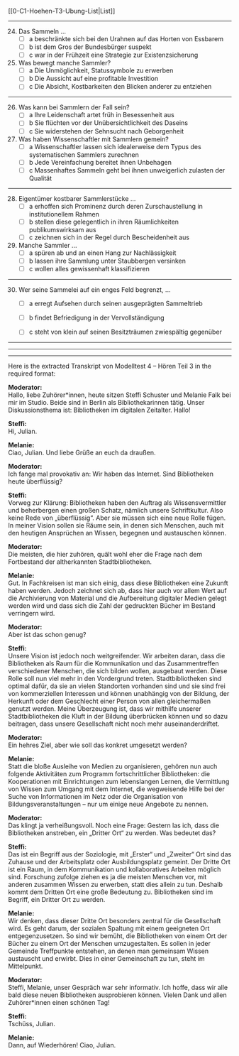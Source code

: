 [[0-C1-Hoehen-T3-Ubung-List|List]]

---

24. Das Sammeln ...
    - [ ] a beschränkte sich bei den Urahnen auf das Horten von Essbarem
    - [ ] b ist dem Gros der Bundesbürger suspekt
    - [ ] c war in der Frühzeit eine Strategie zur Existenzsicherung

25. Was bewegt manche Sammler?
    - [ ] a Die Unmöglichkeit, Statussymbole zu erwerben
    - [ ] b Die Aussicht auf eine profitable Investition
    - [ ] c Die Absicht, Kostbarkeiten den Blicken anderer zu entziehen

---

26. Was kann bei Sammlern der Fall sein?
    - [ ] a Ihre Leidenschaft artet früh in Besessenheit aus
    - [ ] b Sie flüchten vor der Unübersichtlichkeit des Daseins
    - [ ] c Sie widerstehen der Sehnsucht nach Geborgenheit

27. Was haben Wissenschaftler mit Sammlern gemein?
    - [ ] a Wissenschaftler lassen sich idealerweise dem Typus des systematischen Sammlers zurechnen
    - [ ] b Jede Vereinfachung bereitet ihnen Unbehagen
    - [ ] c Massenhaftes Sammeln geht bei ihnen unweigerlich zulasten der Qualität

---

28. Eigentümer kostbarer Sammlerstücke ...
    - [ ] a erhoffen sich Prominenz durch deren Zurschaustellung in institutionellem Rahmen
    - [ ] b stellen diese gelegentlich in ihren Räumlichkeiten publikumswirksam aus
    - [ ] c zeichnen sich in der Regel durch Bescheidenheit aus

29. Manche Sammler ...
    - [ ] a spüren ab und an einen Hang zur Nachlässigkeit
    - [ ] b lassen ihre Sammlung unter Staubbergen versinken
    - [ ] c wollen alles gewissenhaft klassifizieren

---

30. Wer seine Sammelei auf ein enges Feld begrenzt, ...
    - [ ] a erregt Aufsehen durch seinen ausgeprägten Sammeltrieb
    - [ ] b findet Befriedigung in der Vervollständigung
    - [ ] c steht von klein auf seinen Besitzträumen zwiespältig gegenüber


---
---
---

Here is the extracted Transkript von Modelltest 4 – Hören Teil 3 in the required format:

**Moderator:**  
Hallo, liebe Zuhörer*innen, heute sitzen Steffi Schuster und Melanie Falk bei mir im Studio. Beide sind in Berlin als Bibliothekarinnen tätig. Unser Diskussionsthema ist: Bibliotheken im digitalen Zeitalter. Hallo!

**Steffi:**  
Hi, Julian.

**Melanie:**  
Ciao, Julian. Und liebe Grüße an euch da draußen.

**Moderator:**  
Ich fange mal provokativ an: Wir haben das Internet. Sind Bibliotheken heute überflüssig?

**Steffi:**  
Vorweg zur Klärung: Bibliotheken haben den Auftrag als Wissensvermittler und beherbergen einen großen Schatz, nämlich unsere Schriftkultur. Also keine Rede von „überflüssig“. Aber sie müssen sich eine neue Rolle fügen. In meiner Vision sollen sie Räume sein, in denen sich Menschen, auch mit den heutigen Ansprüchen an Wissen, begegnen und austauschen können.

**Moderator:**  
Die meisten, die hier zuhören, quält wohl eher die Frage nach dem Fortbestand der altherkannten Stadtbibliotheken.

**Melanie:**  
Gut. In Fachkreisen ist man sich einig, dass diese Bibliotheken eine Zukunft haben werden. Jedoch zeichnet sich ab, dass hier auch vor allem Wert auf die Archivierung von Material und die Aufbereitung digitaler Medien gelegt werden wird und dass sich die Zahl der gedruckten Bücher im Bestand verringern wird.

**Moderator:**  
Aber ist das schon genug?

**Steffi:**  
Unsere Vision ist jedoch noch weitgreifender. Wir arbeiten daran, dass die Bibliotheken als Raum für die Kommunikation und das Zusammentreffen verschiedener Menschen, die sich bilden wollen, ausgebaut werden. Diese Rolle soll nun viel mehr in den Vordergrund treten. Stadtbibliotheken sind optimal dafür, da sie an vielen Standorten vorhanden sind und sie sind frei von kommerziellen Interessen und können unabhängig von der Bildung, der Herkunft oder dem Geschlecht einer Person von allen gleichermaßen genutzt werden. Meine Überzeugung ist, dass wir mithilfe unserer Stadtbibliotheken die Kluft in der Bildung überbrücken können und so dazu beitragen, dass unsere Gesellschaft nicht noch mehr auseinanderdriftet.

**Moderator:**  
Ein hehres Ziel, aber wie soll das konkret umgesetzt werden?

**Melanie:**  
Statt die bloße Ausleihe von Medien zu organisieren, gehören nun auch folgende Aktivitäten zum Programm fortschrittlicher Bibliotheken: die Kooperationen mit Einrichtungen zum lebenslangen Lernen, die Vermittlung von Wissen zum Umgang mit dem Internet, die wegweisende Hilfe bei der Suche von Informationen im Netz oder die Organisation von Bildungsveranstaltungen – nur um einige neue Angebote zu nennen.

**Moderator:**  
Das klingt ja verheißungsvoll. Noch eine Frage: Gestern las ich, dass die Bibliotheken anstreben, ein „Dritter Ort“ zu werden. Was bedeutet das?

**Steffi:**  
Das ist ein Begriff aus der Soziologie, mit „Erster“ und „Zweiter“ Ort sind das Zuhause und der Arbeitsplatz oder Ausbildungsplatz gemeint. Der Dritte Ort ist ein Raum, in dem Kommunikation und kollaboratives Arbeiten möglich sind. Forschung zufolge ziehen es ja die meisten Menschen vor, mit anderen zusammen Wissen zu erwerben, statt dies allein zu tun. Deshalb kommt dem Dritten Ort eine große Bedeutung zu. Bibliotheken sind im Begriff, ein Dritter Ort zu werden.

**Melanie:**  
Wir denken, dass dieser Dritte Ort besonders zentral für die Gesellschaft wird. Es geht darum, der sozialen Spaltung mit einem geeigneten Ort entgegenzusetzen. So sind wir bemüht, die Bibliotheken von einem Ort der Bücher zu einem Ort der Menschen umzugestalten. Es sollen in jeder Gemeinde Treffpunkte entstehen, an denen man gemeinsam Wissen austauscht und erwirbt. Dies in einer Gemeinschaft zu tun, steht im Mittelpunkt.

**Moderator:**  
Steffi, Melanie, unser Gespräch war sehr informativ. Ich hoffe, dass wir alle bald diese neuen Bibliotheken ausprobieren können. Vielen Dank und allen Zuhörer*innen einen schönen Tag!

**Steffi:**  
Tschüss, Julian.

**Melanie:**  
Dann, auf Wiederhören! Ciao, Julian.